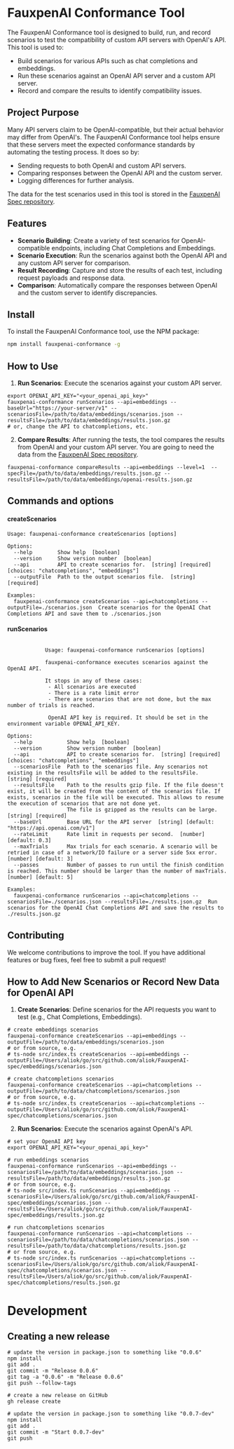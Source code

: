 # FauxpenAI Conformance Tool

The FauxpenAI Conformance tool is designed to build, run, and record scenarios to test the compatibility of 
custom API servers with OpenAI's API. This tool is used to:
- Build scenarios for various APIs such as chat completions and embeddings.
- Run these scenarios against an OpenAI API server and a custom API server.
- Record and compare the results to identify compatibility issues.

## Project Purpose
Many API servers claim to be OpenAI-compatible, but their actual behavior may differ from OpenAI's. 
The FauxpenAI Conformance tool helps ensure that these servers meet the expected conformance standards 
by automating the testing process. It does so by:
- Sending requests to both OpenAI and custom API servers.
- Comparing responses between the OpenAI API and the custom server.
- Logging differences for further analysis.

The data for the test scenarios used in this tool is stored in the [FauxpenAI Spec repository](https://github.com/aliok/FauxpenAI-spec).

## Features
- **Scenario Building**: Create a variety of test scenarios for OpenAI-compatible endpoints, including Chat Completions and Embeddings.
- **Scenario Execution**: Run the scenarios against both the OpenAI API and any custom API server for comparison.
- **Result Recording**: Capture and store the results of each test, including request payloads and response data.
- **Comparison**: Automatically compare the responses between OpenAI and the custom server to identify discrepancies.

## Install

To install the FauxpenAI Conformance tool, use the NPM package:
```bash
npm install fauxpenai-conformance -g
```

## How to Use
1. **Run Scenarios**: Execute the scenarios against your custom API server.
```shell
export OPENAI_API_KEY="<your_openai_api_key>"
fauxpenai-conformance runScenarios --api=embeddings --baseUrl="https://your-server/v1" --scenariosFile=/path/to/data/embeddings/scenarios.json --resultsFile=/path/to/data/embeddings/results.json.gz
# or, change the API to chatcompletions, etc.
```

2. **Compare Results**: After running the tests, the tool compares the results from OpenAI and your custom API server.
  You are going to need the data from the [FauxpenAI Spec repository](https://github.com/aliok/FauxpenAI-spec).
```shell
fauxpenai-conformance compareResults --api=embeddings --level=1  --specFile=/path/to/data/embeddings/results.json.gz --resultsFile=/path/to/data/embeddings/openai-results.json.gz 
```


## Commands and options

#### createScenarios

```shell
Usage: fauxpenai-conformance createScenarios [options]

Options:
  --help        Show help  [boolean]
  --version     Show version number  [boolean]
  --api         API to create scenarios for.  [string] [required] [choices: "chatcompletions", "embeddings"]
  --outputFile  Path to the output scenarios file.  [string] [required]

Examples:
  fauxpenai-conformance createScenarios --api=chatcompletions --outputFile=./scenarios.json  Create scenarios for the OpenAI Chat Completions API and save them to ./scenarios.json
```

#### runScenarios

```shell

            Usage: fauxpenai-conformance runScenarios [options]

            fauxpenai-conformance executes scenarios against the OpenAI API.

            It stops in any of these cases:
             - All scenarios are executed
             - There is a rate limit error
             - There are scenarios that are not done, but the max number of trials is reached.

             OpenAI API key is required. It should be set in the environment variable OPENAI_API_KEY.

Options:
  --help           Show help  [boolean]
  --version        Show version number  [boolean]
  --api            API to create scenarios for.  [string] [required] [choices: "chatcompletions", "embeddings"]
  --scenariosFile  Path to the scenarios file. Any scenarios not existing in the resultsFile will be added to the resultsFile.  [string] [required]
  --resultsFile    Path to the results gzip file. If the file doesn't exist, it will be created from the content of the scenarios file. If exists, scenarios in the file will be executed. This allows to resume the execution of scenarios that are not done yet.
                   The file is gzipped as the results can be large.  [string] [required]
  --baseUrl        Base URL for the API server  [string] [default: "https://api.openai.com/v1"]
  --rateLimit      Rate limit in requests per second.  [number] [default: 0.3]
  --maxTrials      Max trials for each scenario. A scenario will be retried in case of a network/IO failure or a server side 5xx error.  [number] [default: 3]
  --passes         Number of passes to run until the finish condition is reached. This number should be larger than the number of maxTrials.  [number] [default: 5]

Examples:
  fauxpenai-conformance runScenarios --api=chatcompletions --scenariosFile=./scenarios.json --resultsFile=./results.json.gz  Run scenarios for the OpenAI Chat Completions API and save the results to ./results.json.gz
```

## Contributing
We welcome contributions to improve the tool. If you have additional features or bug fixes, feel free to submit a pull request!

## How to Add New Scenarios or Record New Data for OpenAI API

1. **Create Scenarios**: Define scenarios for the API requests you want to test (e.g., Chat Completions, Embeddings).
```shell
# create embeddings scenarios
fauxpenai-conformance createScenarios --api=embeddings --outputFile=/path/to/data/embeddings/scenarios.json
# or from source, e.g.
# ts-node src/index.ts createScenarios --api=embeddings --outputFile=/Users/aliok/go/src/github.com/aliok/FauxpenAI-spec/embeddings/scenarios.json

# create chatcompletions scenarios
fauxpenai-conformance createScenarios --api=chatcompletions --outputFile=/path/to/data/chatcompletions/scenarios.json
# or from source, e.g.
# ts-node src/index.ts createScenarios --api=chatcompletions --outputFile=/Users/aliok/go/src/github.com/aliok/FauxpenAI-spec/chatcompletions/scenarios.json
```

2. **Run Scenarios**: Execute the scenarios against OpenAI's API.
```shell
# set your OpenAI API key
export OPENAI_API_KEY="<your_openai_api_key>"

# run embeddings scenarios
fauxpenai-conformance runScenarios --api=embeddings --scenariosFile=/path/to/data/embeddings/scenarios.json --resultsFile=/path/to/data/embeddings/results.json.gz
# or from source, e.g.
# ts-node src/index.ts runScenarios --api=embeddings --scenariosFile=/Users/aliok/go/src/github.com/aliok/FauxpenAI-spec/embeddings/scenarios.json --resultsFile=/Users/aliok/go/src/github.com/aliok/FauxpenAI-spec/embeddings/results.json.gz

# run chatcompletions scenarios
fauxpenai-conformance runScenarios --api=chatcompletions --scenariosFile=/path/to/data/chatcompletions/scenarios.json --resultsFile=/path/to/data/chatcompletions/results.json.gz
# or from source, e.g.
# ts-node src/index.ts runScenarios --api=chatcompletions --scenariosFile=/Users/aliok/go/src/github.com/aliok/FauxpenAI-spec/chatcompletions/scenarios.json --resultsFile=/Users/aliok/go/src/github.com/aliok/FauxpenAI-spec/chatcompletions/results.json.gz
```


# Development

## Creating a new release

```shell
# update the version in package.json to something like "0.0.6"
npm install
git add .
git commit -m "Release 0.0.6"
git tag -a "0.0.6" -m "Release 0.0.6"
git push --follow-tags

# create a new release on GitHub
gh release create

# update the version in package.json to something like "0.0.7-dev"
npm install
git add .
git commit -m "Start 0.0.7-dev"
git push
```
